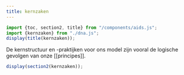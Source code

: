 ```yaml
---
title: kernzaken
---
```

~~~js
import {toc, section2, title} from "/components/aids.js";
import {kernzaken} from "./dna.js";
display(title(kernzaken));
~~~
De kernstructuur en -praktijken voor ons model zijn vooral de logische gevolgen van onze [[principes]].
~~~js
display(section2(kernzaken));
~~~
